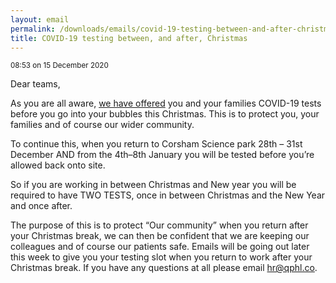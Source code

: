 ```yaml
---
layout: email
permalink: /downloads/emails/covid-19-testing-between-and-after-christmas/
title: COVID-19 testing between, and after, Christmas
---
```


<small>08:53 on 15 December 2020</small>

Dear teams,

As you are all aware, [we have offered](/downloads/emails/pre-christmas-employee-and-bubble-testing/) you and your families COVID-19 tests before you go into your bubbles this Christmas. This is to protect you, your families and of course our wider community.

To continue this, when you return to Corsham Science park 28th – 31st December AND from the 4th–8th January you will be tested before you’re allowed back onto site.

So if you are working in between Christmas and New year you will be required to have TWO TESTS, once in between Christmas and the New Year and once after.

The purpose of this is to protect “Our community” when you return after your Christmas break, we can then be confident that we are keeping our colleagues and of course our patients safe. Emails will be going out later this week to give you your testing slot when you return to work after your Christmas break. If you have any questions at all please email [hr@qphl.co](mailto:hr@qphl.co).